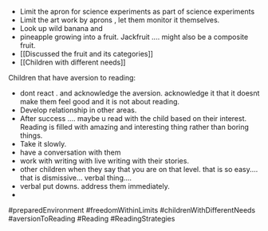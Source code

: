 
- Limit the apron for science experiments as part of science experiments
- Limit the art work by aprons , let them monitor it themselves. 
- Look up wild banana and 
- pineapple growing into a fruit. Jackfruit .... might also be a composite fruit. 
- [[Discussed the fruit and its categories]]
- [[Children with different needs]]


Children that have aversion to reading:
- dont react . and acknowledge the aversion. acknowledge it that it doesnt make them feel good and it is not about reading. 
- Develop relationship in other areas. 
- After success .... maybe u read with the child based on their interest. Reading is filled with amazing and interesting thing rather than boring things. 
- Take it slowly. 
- have a conversation with them 
- work with writing with live writing with their stories. 
- other children when they say that you are on that level. that is so easy.... that is dismissive... verbal thing.... 
- verbal put downs. address them immediately.
- 









#preparedEnvironment #freedomWithinLimits #childrenWithDifferentNeeds #aversionToReading
#Reading #ReadingStrategies


